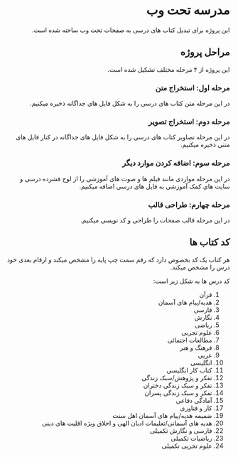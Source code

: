<h1 dir=rtl>مدرسه تحت وب</h1>
<p dir=rtl>این پروژه برای تبدیل کتاب های درسی به صفحات تحت وب ساخته شده است.</p>
<h2 dir=rtl>مراحل پروژه</h2>
<p dir=rtl>این پروژه از ۴ مرحله مختلف تشکیل شده است.</p>
<h3 dir=rtl>مرحله اول: استخراج متن</h3>
<p dir=rtl>در این مرحله متن کتاب های درسی را به شکل فایل های جداگانه ذخیره میکنیم.</p>
<h3 dir=rtl>مرحله دوم: استخراج تصویر</h3>
<p dir=rtl>در این مرحله تصاویر کتاب های درسی را به شکل فایل های جداگانه در کنار فایل های متنی ذخیره میکنیم.</p>
<h3 dir=rtl>مرحله سوم: اضافه کردن موارد دیگر</h3>
<p dir=rtl>در این مرحله مواردی مانند فیلم ها و صوت های آموزشی را از لوح فشرده درسی و سایت های کمک آموزشی به فایل های درسی اضافه میکنیم.</p>
<h3 dir=rtl>مرحله چهارم: طراحی قالب</h3>
<p dir=rtl>در این مرحله قالب صفحات را طراحی و کد نویسی میکنیم.</p>
<h2 dir=rtl>کد کتاب ها</h2>
<p dir=rtl>هر کتاب یک کد بخصوص دارد که رقم سمت چپ پایه را مشخص میکند و ارقام بعدی خود درس را مشخص میکند.</p>
<p dir=rtl>کد درس ها به شکل زیر است:</p>
<ol dir=rtl>
<li dir=rtl>قرآن</li>
<li dir=rtl>هدیه/پیام های آسمان</li>
<li dir=rtl>فارسی</li>
<li dir=rtl>نگارش</li>
<li dir=rtl>ریاضی</li>
<li dir=rtl>علوم تجربی</li>
<li dir=rtl>مطالعات اجتمائی</li>
<li dir=rtl>فرهنگ و هنر</li>
<li dir=rtl>عربی</li>
<li dir=rtl>انگلیسی</li>
<li dir=rtl>کتاب کار انگلیسی</li>
<li dir=rtl>تفکر و پژوهش/سبک زندگی</li>
<li dir=rtl>تفکر و سبک زندگی دختران</li>
<li dir=rtl>تفکر و سبک زندگی پسران</li>
<li dir=rtl>آمادگی دفاعی</li>
<li dir=rtl value=17>کار و فناوری</li>
<li dir=rtl value=19>ضمیمه هدیه/پیام های آسمان اهل سنت</li>
<li dir=rtl>هدیه های آسمانی/تعلیمات ادیان الهی و اخلاق ویژه اقلیت های دینی</li>
<li dir=rtl value=22>فارسی و نگارش تکمیلی</li>
<li dir=rtl>ریاضیات تکمیلی</li>
<li dir=rtl>علوم تجربی تکمیلی</li>
</ol>
